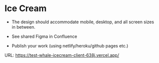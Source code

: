 # Ice Cream

- The design should accommodate mobile, desktop, and all screen sizes in between.

- See shared Figma in Confluence

- Publish your work (using netlify/heroku/github pages etc.)

URL: https://test-whale-icecream-client-638j.vercel.app/
